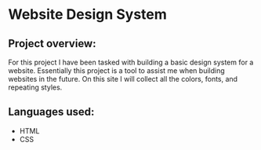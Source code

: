 # Website Design System

## Project overview:

For this project I have been tasked with building a basic design system for a website.  Essentially this project is a tool to assist me when building websites in the future.
On this site I will collect all the colors, fonts, and repeating styles.

## Languages used:

* HTML
* CSS
 
